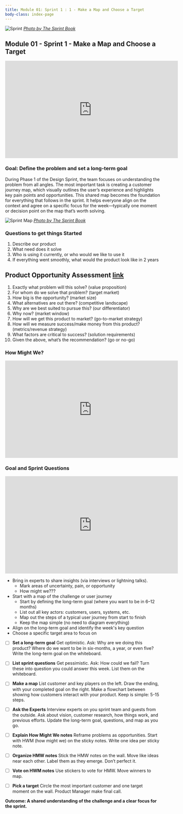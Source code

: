 ```yaml
---
title: Module 01: Sprint 1 : 1 - Make a Map and Choose a Target
body-class: index-page
---
```


![Sprint]({{URLROOT}}/shared/img/sprint_1.png)
*[Photo by The Sprint Book](https://www.thesprintbook.com/the-design-sprint)*

## Module 01 - Sprint 1 - Make a Map and Choose a Target

<iframe width="560" height="315" src="https://www.youtube.com/embed/7zOBMxRYJ7I?si=4AKJclZHUSCvEbNx" title="YouTube video player" frameborder="0" allow="accelerometer; autoplay; clipboard-write; encrypted-media; gyroscope; picture-in-picture; web-share" referrerpolicy="strict-origin-when-cross-origin" allowfullscreen></iframe>

### Goal: Define the problem and set a long-term goal

During Phase 1 of the Design Sprint, the team focuses on understanding the problem from all angles. The most important task is creating a customer journey map, which visually outlines the user’s experience and highlights key pain points and opportunities. This shared map becomes the foundation for everything that follows in the sprint. It helps everyone align on the context and agree on a specific focus for the week—typically one moment or decision point on the map that’s worth solving.

![Sprint Map]({{URLROOT}}/shared/img/sprint_1_map.jpg)
*[Photo by The Sprint Book](https://www.thesprintbook.com/the-design-sprint)*


### Questions to get things Started

1. Describe our product
2. What need does it solve
3. Who is using it currently, or who would we like to use it
4. If everything went smoothly, what would the product look like in 2 years

## Product Opportunity Assessment [link](https://www.svpg.com/assessing-product-opportunities/)

1. Exactly what problem will this solve? (value proposition)
2. For whom do we solve that problem? (target market)
3. How big is the opportunity? (market size)
4. What alternatives are out there? (competitive landscape)
5. Why are we best suited to pursue this? (our differentiator)
6. Why now? (market window)
7. How will we get this product to market? (go-to-market strategy)
8. How will we measure success/make money from this product? (metrics/revenue strategy)
9. What factors are critical to success? (solution requirements)
10. Given the above, what’s the recommendation? (go or no-go)

### How Might We?

<iframe width="560" height="315" src="https://www.youtube.com/embed/ZtYp7XzmXr8?si=4UUQSdC2qJhCfPsx" title="YouTube video player" frameborder="0" allow="accelerometer; autoplay; clipboard-write; encrypted-media; gyroscope; picture-in-picture; web-share" referrerpolicy="strict-origin-when-cross-origin" allowfullscreen></iframe>

### Goal and Sprint Questions

<iframe width="560" height="315" src="https://www.youtube.com/embed/OaeKpGJe2To?si=2U4lCw-MZTq7C8hP" title="YouTube video player" frameborder="0" allow="accelerometer; autoplay; clipboard-write; encrypted-media; gyroscope; picture-in-picture; web-share" referrerpolicy="strict-origin-when-cross-origin" allowfullscreen></iframe>

* Bring in experts to share insights (via interviews or lightning talks). 
    - Mark areas of uncertainty, pain, or opportunity
    - How might we???
* Start with a map of the challenge or user journey
    - Start by defining the long-term goal (where you want to be in 6–12 months)
    - List out all key actors: customers, users, systems, etc.
    - Map out the steps of a typical user journey from start to finish
    - Keep the map simple (no need to diagram everything)
* Align on the long-term goal and identify the week's key question
* Choose a specific target area to focus on

- [ ] **Set a long-term goal** Get optimistic. Ask: Why are we doing this product? Where do we want to be in six-months, a year, or even five? Write the long-term goal on the whiteboard.
- [ ] **List sprint questions** Get pessimistic. Ask: How could we fail? Turn these into question you could answer this week. List them on the whiteboard.
- [ ] **Make a map** List customer and key players on the left. Draw the ending, with your completed goal on the right. Make a flowchart between showing how customers interact with your product. Keep is simple: 5-15 steps.
- [ ] **Ask the Experts** Interview experts on you sprint team and guests from the outside. Ask about vision, customer research, how things work, and previous efforts. Update the long-term goal, questions, and map as you go.
- [ ] **Explain How Might We notes** Reframe problems as opportunities. Start with HWM (how might we) on the sticky notes. Write one idea per sticky note.
- [ ] **Organize HMW notes** Stick the HMW notes on the wall. Move like ideas near each other. Label them as they emerge. Don’t perfect it.
- [ ] **Vote on HWM notes** Use stickers to vote for HMW. Move winners to map.
- [ ] **Pick a target** Circle the most important customer and one target moment on the wall. Product Manager make final call.


**Outcome: A shared understanding of the challenge and a clear focus for the sprint.**